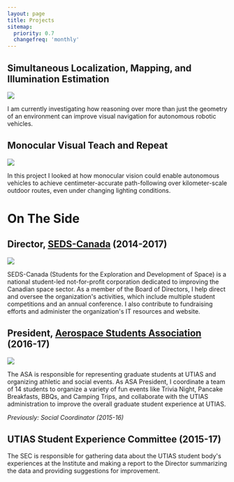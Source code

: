 ```yaml
---
layout: page
title: Projects
sitemap:
  priority: 0.7
  changefreq: 'monthly'
---
```


<h2>Simultaneous Localization, Mapping, and Illumination Estimation</h2>
<img src="{{ site.url }}/assets/pics/sun_bcnn.png"/>

I am currently investigating how reasoning over more than just the geometry of an environment can improve visual navigation for autonomous robotic vehicles.

<h2>Monocular Visual Teach and Repeat</h2>
<img src="{{ site.url }}/assets/pics/monovtr.png"/>

In this project I looked at how monocular vision could enable autonomous vehicles to achieve centimeter-accurate path-following over kilometer-scale outdoor routes, even under changing lighting conditions.


<h1>On The Side</h1>

<h2>Director, <a href="http://seds.ca">SEDS-Canada</a> (2014-2017)</h2>
<a href="http://seds.ca">
<img src="{{ site.url }}/assets/pics/seds.jpg"/>
</a>

SEDS-Canada (Students for the Exploration and Development of Space) is a national student-led not-for-profit corporation dedicated to improving the Canadian space sector. As a member of the Board of Directors, I help direct and oversee the organization's activities, which include multiple student competitions and an annual conference. I also contribute to fundraising efforts and administer the organization's IT resources and website.

<h2>President, <a href="http://arrow.utias.utoronto.ca/~asa/">Aerospace Students Association</a> (2016-17)</h2>

<a href="http://arrow.utias.utoronto.ca/~asa/">
<img src="{{ site.url }}/assets/pics/asa.jpg"/>
</a>

The ASA is responsible for representing graduate students at UTIAS and organizing athletic and social events. As ASA President, I coordinate a team of 14 students to organize a variety of fun events like Trivia Night, Pancake Breakfasts, BBQs, and Camping Trips, and collaborate with the UTIAS administration to improve the overall graduate student experience at UTIAS.

<i>Previously: Social Coordinator (2015-16)</i>

<h2>UTIAS Student Experience Committee (2015-17)</h2>
The SEC is responsible for gathering data about the UTIAS student body's experiences at the Institute and making a report to the Director summarizing the data and providing suggestions for improvement.
